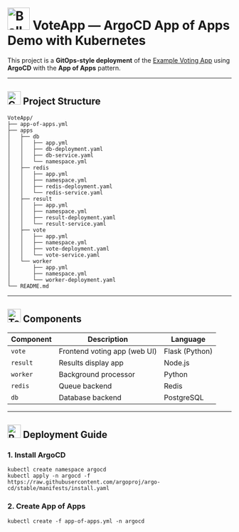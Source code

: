 # <img src="https://raw.githubusercontent.com/Tarikul-Islam-Anik/Telegram-Animated-Emojis/main/Objects/Ballot%20Box%20With%20Ballot.webp" alt="Ballot Box With Ballot" width="50" height="50" /> VoteApp — ArgoCD App of Apps Demo with Kubernetes

This project is a **GitOps-style deployment** of the [Example Voting App](https://github.com/dockersamples/example-voting-app) using **ArgoCD** with the **App of Apps** pattern.

---

## <img src="https://raw.githubusercontent.com/Tarikul-Islam-Anik/Telegram-Animated-Emojis/main/Objects/Card%20Index%20Dividers.webp" alt="Card Index Dividers" width="30" height="30" /> Project Structure

```
VoteApp/
├── app-of-apps.yml
├── apps
│   ├── db
│   │   ├── app.yml
│   │   ├── db-deployment.yaml
│   │   ├── db-service.yaml
│   │   └── namespace.yml
│   ├── redis
│   │   ├── app.yml
│   │   ├── namespace.yml
│   │   ├── redis-deployment.yaml
│   │   └── redis-service.yaml
│   ├── result
│   │   ├── app.yml
│   │   ├── namespace.yml
│   │   ├── result-deployment.yaml
│   │   └── result-service.yaml
│   ├── vote
│   │   ├── app.yml
│   │   ├── namespace.yml
│   │   ├── vote-deployment.yaml
│   │   └── vote-service.yaml
│   └── worker
│       ├── app.yml
│       ├── namespace.yml
│       └── worker-deployment.yaml
└── README.md
```

---

## <img src="https://raw.githubusercontent.com/Tarikul-Islam-Anik/Telegram-Animated-Emojis/main/Objects/Toolbox.webp" alt="Toolbox" width="30" height="30" /> Components

| Component | Description                       | Language    |
|-----------|-----------------------------------|-------------|
| `vote`    | Frontend voting app (web UI)      | Flask (Python) |
| `result`  | Results display app               | Node.js     |
| `worker`  | Background processor              | Python      |
| `redis`   | Queue backend                     | Redis       |
| `db`      | Database backend                  | PostgreSQL  |

---

## <img src="https://raw.githubusercontent.com/Tarikul-Islam-Anik/Telegram-Animated-Emojis/main/Travel%20and%20Places/Rocket.webp" alt="Rocket" width="30" height="30" /> Deployment Guide
### 1. Install ArgoCD

```
kubectl create namespace argocd
kubectl apply -n argocd -f https://raw.githubusercontent.com/argoproj/argo-cd/stable/manifests/install.yaml
```

### 2. Create App of Apps

```
kubectl create -f app-of-apps.yml -n argocd
```
